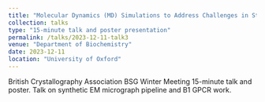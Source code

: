 ```yaml
---
title: "Molecular Dynamics (MD) Simulations to Address Challenges in Structural Biology"
collection: talks
type: "15-minute talk and poster presentation"
permalink: /talks/2023-12-11-talk3
venue: "Department of Biochemistry"
date: 2023-12-11
location: "University of Oxford"
---
```

British Crystallography Association BSG Winter Meeting 15-minute talk and poster. Talk on synthetic EM micrograph pipeline and B1 GPCR work.